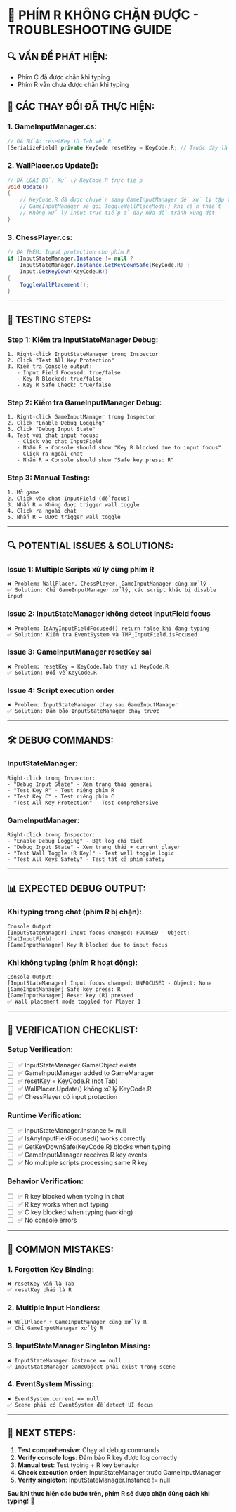 # 🐛 PHÍM R KHÔNG CHẶN ĐƯỢC - TROUBLESHOOTING GUIDE

## 🔍 **VẤN ĐỀ PHÁT HIỆN:**
- Phím C đã được chặn khi typing
- Phím R vẫn chưa được chặn khi typing

## 🔧 **CÁC THAY ĐỔI ĐÃ THỰC HIỆN:**

### **1. GameInputManager.cs:**
```csharp
// ĐÃ SỬA: resetKey từ Tab về R
[SerializeField] private KeyCode resetKey = KeyCode.R; // Trước đây là KeyCode.Tab
```

### **2. WallPlacer.cs Update():**
```csharp
// ĐÃ LOẠI BỎ: Xử lý KeyCode.R trực tiếp
void Update()
{
    // KeyCode.R đã được chuyển sang GameInputManager để xử lý tập trung
    // GameInputManager sẽ gọi ToggleWallPlaceMode() khi cần thiết
    // Không xử lý input trực tiếp ở đây nữa để tránh xung đột
}
```

### **3. ChessPlayer.cs:**
```csharp
// ĐÃ THÊM: Input protection cho phím R
if (InputStateManager.Instance != null ? 
    InputStateManager.Instance.GetKeyDownSafe(KeyCode.R) : 
    Input.GetKeyDown(KeyCode.R))
{
    ToggleWallPlacement();
}
```

---

## 🧪 **TESTING STEPS:**

### **Step 1: Kiểm tra InputStateManager Debug:**
```
1. Right-click InputStateManager trong Inspector
2. Click "Test All Key Protection"
3. Kiểm tra Console output:
   - Input Field Focused: true/false
   - Key R Blocked: true/false
   - Key R Safe Check: true/false
```

### **Step 2: Kiểm tra GameInputManager Debug:**
```
1. Right-click GameInputManager trong Inspector  
2. Click "Enable Debug Logging"
3. Click "Debug Input State"
4. Test với chat input focus:
   - Click vào chat InputField
   - Nhấn R → Console should show "Key R blocked due to input focus"
   - Click ra ngoài chat
   - Nhấn R → Console should show "Safe key press: R"
```

### **Step 3: Manual Testing:**
```
1. Mở game
2. Click vào chat InputField (để focus)
3. Nhấn R → Không được trigger wall toggle
4. Click ra ngoài chat
5. Nhấn R → Được trigger wall toggle
```

---

## 🔍 **POTENTIAL ISSUES & SOLUTIONS:**

### **Issue 1: Multiple Scripts xử lý cùng phím R**
```
❌ Problem: WallPlacer, ChessPlayer, GameInputManager cùng xử lý
✅ Solution: Chỉ GameInputManager xử lý, các script khác bị disable input
```

### **Issue 2: InputStateManager không detect InputField focus**
```
❌ Problem: IsAnyInputFieldFocused() return false khi đang typing
✅ Solution: Kiểm tra EventSystem và TMP_InputField.isFocused
```

### **Issue 3: GameInputManager resetKey sai**
```
❌ Problem: resetKey = KeyCode.Tab thay vì KeyCode.R
✅ Solution: Đổi về KeyCode.R
```

### **Issue 4: Script execution order**
```
❌ Problem: InputStateManager chạy sau GameInputManager
✅ Solution: Đảm bảo InputStateManager chạy trước
```

---

## 🛠️ **DEBUG COMMANDS:**

### **InputStateManager:**
```
Right-click trong Inspector:
- "Debug Input State" - Xem trạng thái general
- "Test Key R" - Test riêng phím R
- "Test Key C" - Test riêng phím C  
- "Test All Key Protection" - Test comprehensive
```

### **GameInputManager:**
```
Right-click trong Inspector:
- "Enable Debug Logging" - Bật log chi tiết
- "Debug Input State" - Xem trạng thái + current player
- "Test Wall Toggle (R Key)" - Test wall toggle logic
- "Test All Keys Safety" - Test tất cả phím safety
```

---

## 📊 **EXPECTED DEBUG OUTPUT:**

### **Khi typing trong chat (phím R bị chặn):**
```
Console Output:
[InputStateManager] Input focus changed: FOCUSED - Object: ChatInputField
[GameInputManager] Key R blocked due to input focus
```

### **Khi không typing (phím R hoạt động):**
```
Console Output:
[InputStateManager] Input focus changed: UNFOCUSED - Object: None  
[GameInputManager] Safe key press: R
[GameInputManager] Reset key (R) pressed
✅ Wall placement mode toggled for Player 1
```

---

## 🎯 **VERIFICATION CHECKLIST:**

### **Setup Verification:**
- [ ] ✅ InputStateManager GameObject exists
- [ ] ✅ GameInputManager added to GameManager  
- [ ] ✅ resetKey = KeyCode.R (not Tab)
- [ ] ✅ WallPlacer.Update() không xử lý KeyCode.R
- [ ] ✅ ChessPlayer có input protection

### **Runtime Verification:**
- [ ] ✅ InputStateManager.Instance != null
- [ ] ✅ IsAnyInputFieldFocused() works correctly
- [ ] ✅ GetKeyDownSafe(KeyCode.R) blocks when typing
- [ ] ✅ GameInputManager receives R key events
- [ ] ✅ No multiple scripts processing same R key

### **Behavior Verification:**
- [ ] ✅ R key blocked when typing in chat
- [ ] ✅ R key works when not typing
- [ ] ✅ C key blocked when typing (working)
- [ ] ✅ No console errors

---

## 🚨 **COMMON MISTAKES:**

### **1. Forgotten Key Binding:**
```
❌ resetKey vẫn là Tab
✅ resetKey phải là R
```

### **2. Multiple Input Handlers:**
```
❌ WallPlacer + GameInputManager cùng xử lý R
✅ Chỉ GameInputManager xử lý R
```

### **3. InputStateManager Singleton Missing:**
```
❌ InputStateManager.Instance == null
✅ InputStateManager GameObject phải exist trong scene
```

### **4. EventSystem Missing:**
```
❌ EventSystem.current == null
✅ Scene phải có EventSystem để detect UI focus
```

---

## 🔄 **NEXT STEPS:**

1. **Test comprehensive**: Chạy all debug commands
2. **Verify console logs**: Đảm bảo R key được log correctly
3. **Manual test**: Test typing + R key behavior
4. **Check execution order**: InputStateManager trước GameInputManager
5. **Verify singleton**: InputStateManager.Instance != null

**Sau khi thực hiện các bước trên, phím R sẽ được chặn đúng cách khi typing!** 🎯
